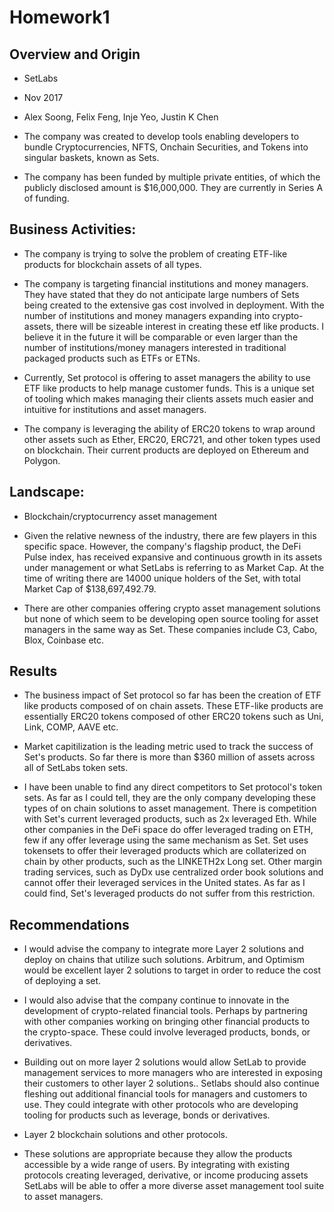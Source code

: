 # Homework1
## Overview and Origin

* SetLabs

* Nov 2017

* Alex Soong, Felix Feng, Inje Yeo, Justin K Chen

* The company was created to develop tools enabling developers to bundle Cryptocurrencies, NFTS, Onchain Securities, and Tokens into singular baskets, known as Sets.

* The company has been funded by multiple private entities, of which the publicly disclosed amount is $16,000,000. They are currently in Series A of funding. 


## Business Activities:

* The company is trying to solve the problem of creating ETF-like products for blockchain assets of all types. 

* The company is targeting financial institutions and money managers. They have stated that they do not anticipate large numbers of Sets being created to the extensive gas cost involved in deployment. With the number of institutions and money managers expanding into crypto-assets, there will be sizeable interest in creating these etf like products. I believe it in the future it will be comparable or even larger than the number of institutions/money managers interested in traditional packaged products such as ETFs or ETNs.

* Currently, Set protocol is offering to asset managers the ability to use ETF like products to help manage customer funds. This is a unique set of tooling which makes managing their clients assets much easier and intuitive for institutions and asset managers. 

* The company is leveraging the ability of ERC20 tokens to wrap around other assets such as Ether, ERC20, ERC721, and other token types used on blockchain. Their current products are deployed on Ethereum and Polygon. 


## Landscape:

* Blockchain/cryptocurrency asset management

* Given the relative newness of the industry, there are few players in this specific space. However, the company's flagship product, the DeFi Pulse index, has received expansive and continuous growth in its assets under management or what SetLabs is referring to as Market Cap. At the time of writing there are 14000 unique holders of the Set, with total Market Cap of $138,697,492.79. 

* There are other companies offering crypto asset management solutions but none of which seem to be developing open source tooling for asset managers in the same way as Set. These companies include C3, Cabo, Blox, Coinbase etc. 


## Results

* The business impact of Set protocol so far has been the creation of ETF like products composed of on chain assets. These ETF-like products are essentially ERC20 tokens composed of other ERC20 tokens such as Uni, Link, COMP, AAVE etc. 

* Market capitilization is the leading metric used to track the success of Set's products. So far there is more than $360 million of assets across all of SetLabs token sets. 

* I have been unable to find any direct competitors to Set protocol's token sets. As far as I could tell, they are the only company developing these types of on chain solutions to asset management. There is competition with Set's current leveraged products, such as 2x leveraged Eth. While other companies in the DeFi space do offer leveraged trading on ETH, few if any offer leverage using the same mechanism as Set. Set uses tokensets to offer their leveraged products which are collaterized on chain by other products, such as the LINKETH2x Long set. Other margin trading services, such as DyDx use centralized order book solutions and cannot offer their leveraged services in the United states. As far as I could find, Set's leveraged products do not suffer from this restriction. 


## Recommendations

* I would advise the company to integrate more Layer 2 solutions and deploy on chains that utilize such solutions. Arbitrum, and Optimism would be excellent layer 2 solutions to target in order to reduce the cost of deploying a set.

* I would also advise that the company continue to innovate in the development of crypto-related financial tools. Perhaps by partnering with other companies working on bringing other financial products to the crypto-space. These could involve leveraged products, bonds, or derivatives. 

* Building out on more layer 2 solutions would allow SetLab to provide management services to more managers who are interested in exposing their customers to other layer 2 solutions.. Setlabs should also continue fleshing out additional financial tools for managers and customers to use. They could integrate with other protocols who are developing tooling for products such as leverage, bonds or derivatives. 


* Layer 2 blockchain solutions and other protocols. 

* These solutions are appropriate because they allow the products accessible by a wide range of users. By integrating with existing protocols creating leveraged, derivative, or income producing assets SetLabs will be able to offer a more diverse asset management tool suite to asset managers.

